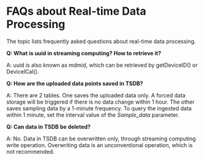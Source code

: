 # FAQs about Real-time Data Processing 

The topic lists frequently asked questions about real-time data processing.



**Q: What is uuid in streaming computing? How to retrieve it?**

A: uuid is also known as mdmid, which can be retrieved by getDeviceID() or DevicelCal(). 



**Q: How are the uploaded data points saved in TSDB?**

A: There are 2 tables. One saves the uploaded data only. A forced data storage will be triggered if there is no data change within 1 hour. The other saves sampling data by a 1-minute frequency. To query the ingested data within 1 minute, set the interval value of the *Sample_data* parameter.



**Q: Can data in TSDB be deleted?**

A: No. Data in TSDB can be overwritten only, through streaming computing write operation. Overwriting data is an unconventional operation, which is not recommended.
